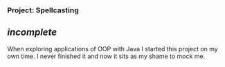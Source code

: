 ### Project: Spellcasting
## *incomplete*

When exploring applications of OOP with Java I started this project on my own time. I never finished it and now it sits as my shame to mock me.

